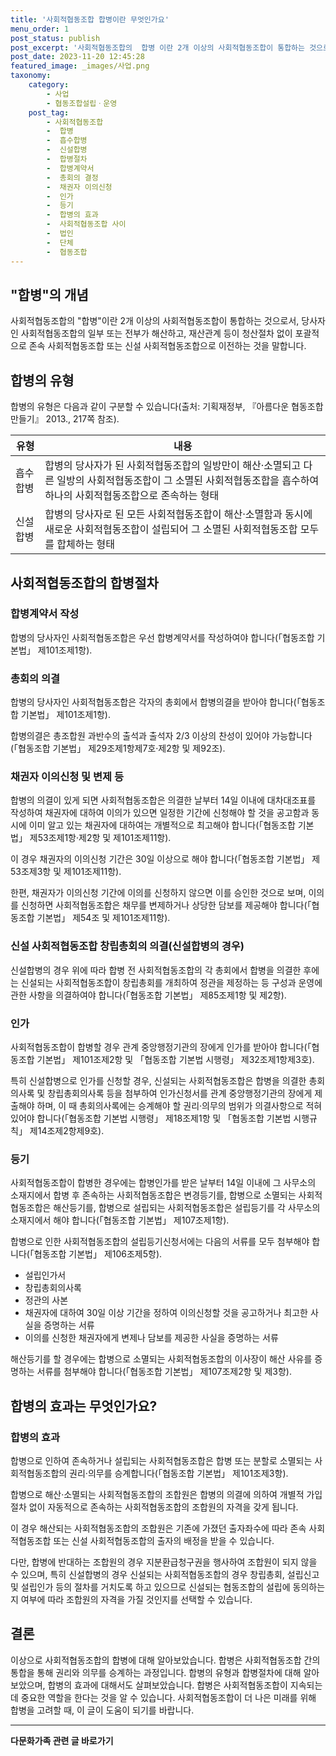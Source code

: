 ```yaml
---
title: '사회적협동조합 합병이란 무엇인가요'
menu_order: 1
post_status: publish
post_excerpt: '사회적협동조합의  합병 이란 2개 이상의 사회적협동조합이 통합하는 것으로서, 당사자인 사회적협동조합의 일부 또는 전부가 해산하고, 재산관계 등이 청산절차 없이 포괄적으로 존속 사회적협동조합 또는 신설 사회적협동조합으로 이전하는 것을 말합니다.'
post_date: 2023-11-20 12:45:28
featured_image: _images/사업.png
taxonomy:
    category:
        - 사업
        - 협동조합설립ㆍ운영
    post_tag:
        - 사회적협동조합
        -  합병
        -  흡수합병
        -  신설합병
        -  합병절차
        -  합병계약서
        -  총회의 결정
        -  채권자 이의신청
        -  인가
        -  등기
        -  합병의 효과
        -  사회적협동조합 사이
        -  법인
        -  단체
        -  협동조합
---
```



## "합병"의 개념

사회적협동조합의 "합병"이란 2개 이상의 사회적협동조합이 통합하는 것으로서, 당사자인 사회적협동조합의 일부 또는 전부가 해산하고, 재산관계 등이 청산절차 없이 포괄적으로 존속 사회적협동조합 또는 신설 사회적협동조합으로 이전하는 것을 말합니다.

## 합병의 유형

합병의 유형은 다음과 같이 구분할 수 있습니다(출처: 기획재정부, 『아름다운 협동조합 만들기』 2013., 217쪽 참조).

| 유형  | 내용                                                                                                                |
|-------|---------------------------------------------------------------------------------------------------------------------|
| 흡수합병   | 합병의 당사자가 된 사회적협동조합의 일방만이 해산·소멸되고 다른 일방의 사회적협동조합이 그 소멸된 사회적협동조합을 흡수하여 하나의 사회적협동조합으로 존속하는 형태  |
| 신설합병   | 합병의 당사자로 된 모든 사회적협동조합이 해산·소멸함과 동시에 새로운 사회적협동조합이 설립되어 그 소멸된 사회적협동조합 모두를 합체하는 형태                    |

## 사회적협동조합의 합병절차

### 합병계약서 작성

합병의 당사자인 사회적협동조합은 우선 합병계약서를 작성하여야 합니다(「협동조합 기본법」 제101조제1항).

### 총회의 의결

합병의 당사자인 사회적협동조합은 각자의 총회에서 합병의결을 받아야 합니다(「협동조합 기본법」 제101조제1항).

합병의결은 총조합원 과반수의 출석과 출석자 2/3 이상의 찬성이 있어야 가능합니다(「협동조합 기본법」 제29조제1항제7호·제2항 및 제92조).

### 채권자 이의신청 및 변제 등

합병의 의결이 있게 되면 사회적협동조합은 의결한 날부터 14일 이내에 대차대조표를 작성하여 채권자에 대하여 이의가 있으면 일정한 기간에 신청해야 할 것을 공고함과 동시에 이미 알고 있는 채권자에 대하여는 개별적으로 최고해야 합니다(「협동조합 기본법」 제53조제1항·제2항 및 제101조제11항).

이 경우 채권자의 이의신청 기간은 30일 이상으로 해야 합니다(「협동조합 기본법」 제53조제3항 및 제101조제11항).

한편, 채권자가 이의신청 기간에 이의를 신청하지 않으면 이를 승인한 것으로 보며, 이의를 신청하면 사회적협동조합은 채무를 변제하거나 상당한 담보를 제공해야 합니다(「협동조합 기본법」 제54조 및 제101조제11항).

### 신설 사회적협동조합 창립총회의 의결(신설합병의 경우)

신설합병의 경우 위에 따라 합병 전 사회적협동조합의 각 총회에서 합병을 의결한 후에는 신설되는 사회적협동조합이 창립총회를 개최하여 정관을 제정하는 등 구성과 운영에 관한 사항을 의결하여야 합니다(「협동조합 기본법」 제85조제1항 및 제2항).

### 인가

사회적협동조합이 합병할 경우 관계 중앙행정기관의 장에게 인가를 받아야 합니다(「협동조합 기본법」 제101조제2항 및 「협동조합 기본법 시행령」 제32조제1항제3호).

특히 신설합병으로 인가를 신청할 경우, 신설되는 사회적협동조합은 합병을 의결한 총회의사록 및 창립총회의사록 등을 첨부하여 인가신청서를 관계 중앙행정기관의 장에게 제출해야 하며, 이 때 총회의사록에는 승계해야 할 권리·의무의 범위가 의결사항으로 적혀 있어야 합니다(「협동조합 기본법 시행령」 제18조제1항 및 「협동조합 기본법 시행규칙」 제14조제2항제9호).

### 등기

사회적협동조합이 합병한 경우에는 합병인가를 받은 날부터 14일 이내에 그 사무소의 소재지에서 합병 후 존속하는 사회적협동조합은 변경등기를, 합병으로 소멸되는 사회적협동조합은 해산등기를, 합병으로 설립되는 사회적협동조합은 설립등기를 각 사무소의 소재지에서 해야 합니다(「협동조합 기본법」 제107조제1항).

합병으로 인한 사회적협동조합의 설립등기신청서에는 다음의 서류를 모두 첨부해야 합니다(「협동조합 기본법」 제106조제5항).

- 설립인가서
- 창립총회의사록
- 정관의 사본
- 채권자에 대하여 30일 이상 기간을 정하여 이의신청할 것을 공고하거나 최고한 사실을 증명하는 서류
- 이의를 신청한 채권자에게 변제나 담보를 제공한 사실을 증명하는 서류

해산등기를 할 경우에는 합병으로 소멸되는 사회적협동조합의 이사장이 해산 사유를 증명하는 서류를 첨부해야 합니다(「협동조합 기본법」 제107조제2항 및 제3항).

## 합병의 효과는 무엇인가요?

### 합병의 효과

합병으로 인하여 존속하거나 설립되는 사회적협동조합은 합병 또는 분할로 소멸되는 사회적협동조합의 권리·의무를 승계합니다(「협동조합 기본법」 제101조제3항).

합병으로 해산·소멸되는 사회적협동조합의 조합원은 합병의 의결에 의하여 개별적 가입절차 없이 자동적으로 존속하는 사회적협동조합의 조합원의 자격을 갖게 됩니다.

이 경우 해산되는 사회적협동조합의 조합원은 기존에 가졌던 출자좌수에 따라 존속 사회적협동조합 또는 신설 사회적협동조합의 출자의 배정을 받을 수 있습니다.

다만, 합병에 반대하는 조합원의 경우 지분환급청구권을 행사하여 조합원이 되지 않을 수 있으며, 특히 신설합병의 경우 신설되는 사회적협동조합의 경우 창립총회, 설립신고 및 설립인가 등의 절차를 거치도록 하고 있으므로 신설되는 협동조합의 설립에 동의하는지 여부에 따라 조합원의 자격을 가질 것인지를 선택할 수 있습니다.

## 결론

이상으로 사회적협동조합의 합병에 대해 알아보았습니다. 합병은 사회적협동조합 간의 통합을 통해 권리와 의무를 승계하는 과정입니다. 합병의 유형과 합병절차에 대해 알아보았으며, 합병의 효과에 대해서도 살펴보았습니다. 합병은 사회적협동조합이 지속되는데 중요한 역할을 한다는 것을 알 수 있습니다. 사회적협동조합이 더 나은 미래를 위해 합병을 고려할 때, 이 글이 도움이 되기를 바랍니다.
<!-- wp:separator -->
<hr class="wp-block-separator has-alpha-channel-opacity"/>
<!-- /wp:separator -->

<!-- wp:group {"backgroundColor":"base","layout":{"type":"constrained"}} -->
<div class="wp-block-group has-base-background-color has-background"><!-- wp:paragraph {"align":"center","fontSize":"medium"} -->
<p class="has-text-align-center has-large-font-size"><strong>다문화가족 관련 글 바로가기</strong></p>
<!-- /wp:paragraph -->


<!-- wp:latest-posts
{"categories":[{"id":22666,"count":19,"description":"","link":"https://uknowlaw.com/category/%eb%8b%a4%eb%ac%b8%ed%99%94%ea%b0%80%ec%a1%b1/","name":"다문화가족","slug":"다문화가족","taxonomy":"category","parent":0,"meta":[],"_links":{"self":[{"href":"https://uknowlaw.com/wp-json/wp/v2/categories/22666"}],"collection":[{"href":"https://uknowlaw.com/wp-json/wp/v2/categories"}],"about":[{"href":"https://uknowlaw.com/wp-json/wp/v2/taxonomies/category"}],"wp:post_type":[{"href":"https://uknowlaw.com/wp-json/wp/v2/posts?categories=22666"}],"curies":[{"name":"wp","href":"https://api.w.org/{rel}","templated":true}]}}],"postsToShow":100,"excerptLength":28,"postLayout":"grid","columns":2,"featuredImageAlign":"left","featuredImageSizeSlug":"large","fontSize":"small"} /--></div>
<!-- /wp:group -->